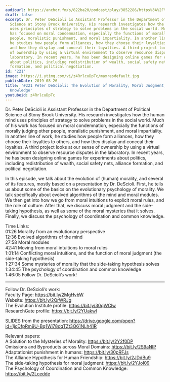 ```yaml
---
audiourl: https://anchor.fm/s/822ba20/podcast/play/3852286/https%3A%2F%2Fd3ctxlq1ktw2nl.cloudfront.net%2Fproduction%2F2019-6-13%2F18715805-44100-2-2783773ab16ea.m4a
draft: false
excerpt: Dr. Peter DeScioli is Assistant Professor in the Department of Political
  Science at Stony Brook University. His research investigates how the human mind
  uses principles of strategy to solve problems in the social world. Much of his work
  has focused on moral condemnation, especially the functions of morally judging other
  people, moralistic punishment, and moral impartiality. In another line of work,
  he studies how people form alliances, how they choose their loyalties to others,
  and how they display and conceal their loyalties. A third project looks at our sense
  of ownership by using a virtual environment to observe resource disputes in the
  laboratory. In recent years, he has been designing online games for experiments
  about politics, including redistribution of wealth, social safety nets, alliance
  formation, and political negotiation.
id: '221'
image: https://i.ytimg.com/vi/z4RrlcuDpTc/maxresdefault.jpg
publishDate: 2019-08-26
title: '#221 Peter DeScioli: The Evolution of Morality, Moral Judgment, and Common
  Knowledge'
youtubeid: z4RrlcuDpTc
---
```

<div class="timelinks">

Dr. Peter DeScioli is Assistant Professor in the Department of Political Science at Stony Brook University. His research investigates how the human mind uses principles of strategy to solve problems in the social world. Much of his work has focused on moral condemnation, especially the functions of morally judging other people, moralistic punishment, and moral impartiality. In another line of work, he studies how people form alliances, how they choose their loyalties to others, and how they display and conceal their loyalties. A third project looks at our sense of ownership by using a virtual environment to observe resource disputes in the laboratory. In recent years, he has been designing online games for experiments about politics, including redistribution of wealth, social safety nets, alliance formation, and political negotiation.

In this episode, we talk about the evolution of (human) morality, and several of its features, mostly based on a presentation by Dr. DeScioli. First, he tells us about some of the basics on the evolutionary psychology of morality. We talk specifically about evolved algorithms of the mind and moral modules. We then get into how we go from moral intuitions to explicit moral rules, and the role of culture. After that, we discuss moral judgment and the side-taking hypothesis, as well as some of the moral mysteries that it solves. Finally, we discuss the psychology of coordination and common knowledge.

Time Links:  
<time>01:26</time> Morality from an evolutionary perspective  
<time>12:36</time> Evolved algorithms of the mind  
<time>27:58</time> Moral modules                               
<time>42:41</time> Moving from moral intuitions to moral rules  
<time>1:01:14</time> Conflicting moral intuitions, and the function of moral judgment (the side-taking hypothesis)  
<time>1:27:34</time> Some mysteries of morality that the side-taking hypothesis solves  
<time>1:34:45</time> The psychology of coordination and common knowledge  
<time>1:46:05</time> Follow Dr. DeScioli’s work!

---

Follow Dr. DeScioli’s work:  
Faculty Page: https://bit.ly/2MgHvbW  
Website: https://bit.ly/2QrWRJg  
The Evolution Institute profile: https://bit.ly/30qWClw  
ResearchGate profile: https://bit.ly/2YUakwl

SLIDES from the presentation: https://drive.google.com/open?id=1jcDfpRm9U-Bq1Wi78dqTZt3Q61NLh41R

Relevant papers:  
A Solution to the Mysteries of Morality: https://bit.ly/2Y2f0DP  
Omissions and Byproducts across Moral Domains: https://bit.ly/2S9aNIP  
Adaptationist punishment in humans: https://bit.ly/30pRFJs  
The Alliance Hypothesis for Human Friendship: https://bit.ly/2JDdBu9  
The side-taking hypothesis for moral judgment: https://bit.ly/2YJol09  
The Psychology of Coordination and Common Knowledge: https://bit.ly/2Lcedde
</div>

